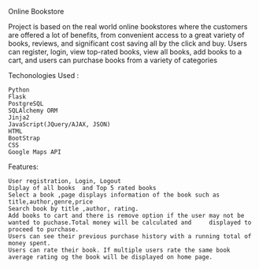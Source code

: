 Online Bookstore

 Project is based on the real world online bookstores where the customers are offered a lot of benefits, from convenient access to a great variety of books, reviews, and significant cost saving all by the click and buy. Users can register, login, view top-rated books, view all books, add books to a cart, and users can purchase books from a variety of categories


Techonologies Used :

    Python
    Flask
    PostgreSQL
    SQLAlchemy ORM
    Jinja2
    JavaScript(JQuery/AJAX, JSON)
    HTML
    BootStrap
    CSS
    Google Maps API

Features:


    User registration, Login, Logout
    Diplay of all books  and Top 5 rated books
    Select a book ,page displays information of the book such as title,author,genre,price
    Search book by title ,author, rating.
    Add books to cart and there is remove option if the user may not be wanted to puchase.Total money will be calculated and 	 displayed to proceed to purchase.
    Users can see their previous purchase history with a running total of money spent.
    Users can rate their book. If multiple users rate the same book average rating og the book will be displayed on home page.
